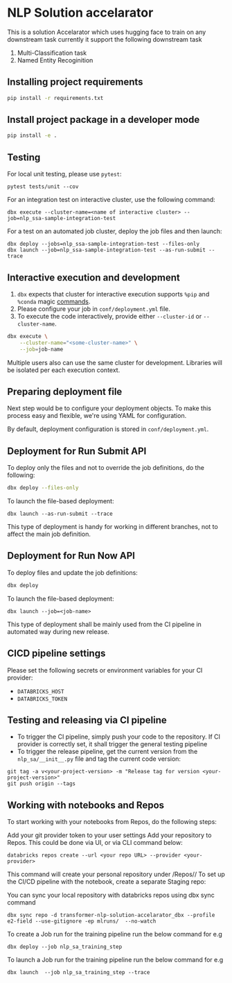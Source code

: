 # NLP Solution accelarator
This is a solution Accelarator which uses hugging face to train on any downstream task currently it support the following downstream task

1. Multi-Classification task
2. Named Entity Recoginition


## Installing project requirements

```bash
pip install -r requirements.txt
```

## Install project package in a developer mode

```bash
pip install -e .
```

## Testing

For local unit testing, please use `pytest`:
```
pytest tests/unit --cov
```

For an integration test on interactive cluster, use the following command:
```
dbx execute --cluster-name=<name of interactive cluster> --job=nlp_ssa-sample-integration-test
```

For a test on an automated job cluster, deploy the job files and then launch:
```
dbx deploy --jobs=nlp_ssa-sample-integration-test --files-only
dbx launch --job=nlp_ssa-sample-integration-test --as-run-submit --trace
```

## Interactive execution and development

1. `dbx` expects that cluster for interactive execution supports `%pip` and `%conda` magic [commands](https://docs.databricks.com/libraries/notebooks-python-libraries.html).
2. Please configure your job in `conf/deployment.yml` file.
2. To execute the code interactively, provide either `--cluster-id` or `--cluster-name`.
```bash
dbx execute \
    --cluster-name="<some-cluster-name>" \
    --job=job-name
```

Multiple users also can use the same cluster for development. Libraries will be isolated per each execution context.

## Preparing deployment file

Next step would be to configure your deployment objects. To make this process easy and flexible, we're using YAML for configuration.

By default, deployment configuration is stored in `conf/deployment.yml`.

## Deployment for Run Submit API

To deploy only the files and not to override the job definitions, do the following:

```bash
dbx deploy --files-only
```

To launch the file-based deployment:
```
dbx launch --as-run-submit --trace
```

This type of deployment is handy for working in different branches, not to affect the main job definition.

## Deployment for Run Now API

To deploy files and update the job definitions:

```bash
dbx deploy
```

To launch the file-based deployment:
```
dbx launch --job=<job-name>
```

This type of deployment shall be mainly used from the CI pipeline in automated way during new release.


## CICD pipeline settings

Please set the following secrets or environment variables for your CI provider:
- `DATABRICKS_HOST`
- `DATABRICKS_TOKEN`

## Testing and releasing via CI pipeline

- To trigger the CI pipeline, simply push your code to the repository. If CI provider is correctly set, it shall trigger the general testing pipeline
- To trigger the release pipeline, get the current version from the `nlp_sa/__init__.py` file and tag the current code version:
```
git tag -a v<your-project-version> -m "Release tag for version <your-project-version>"
git push origin --tags
```

## Working with notebooks and Repos
To start working with your notebooks from Repos, do the following steps:

Add your git provider token to your user settings
Add your repository to Repos. This could be done via UI, or via CLI command below:
```
databricks repos create --url <your repo URL> --provider <your-provider>
```
This command will create your personal repository under /Repos/<username>/ To set up the CI/CD pipeline with the notebook, create a separate Staging repo:

You can sync your local repository with databricks repos using dbx sync command
```
dbx sync repo -d transformer-nlp-solution-accelarator_dbx --profile e2-field --use-gitignore -ep mlruns/  --no-watch
```
To create a Job run for the training pipeline run the below command for e.g
```
dbx deploy --job nlp_sa_training_step
```
To launch a Job run for the training pipeline run the below command for e.g
```
dbx launch  --job nlp_sa_training_step --trace
```
